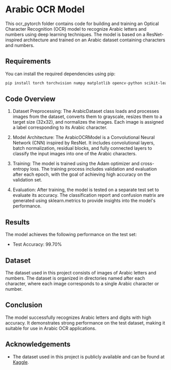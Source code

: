 # Arabic OCR Model

This ocr_pytorch folder contains code for building and training an Optical Character Recognition (OCR) model to recognize Arabic letters and numbers using deep learning techniques. The model is based on a ResNet-inspired architecture and trained on an Arabic dataset containing characters and numbers.

## Requirements
You can install the required dependencies using pip:

```bash
pip install torch torchvision numpy matplotlib opencv-python scikit-learn seaborn
```

## Code Overview
1. Dataset Preprocessing:
The ArabicDataset class loads and processes images from the dataset, converts them to grayscale, resizes them to a target size (32x32), and normalizes the images. Each image is assigned a label corresponding to its Arabic character.

2. Model Architecture:
The ArabicOCRModel is a Convolutional Neural Network (CNN) inspired by ResNet. It includes convolutional layers, batch normalization, residual blocks, and fully connected layers to classify the input images into one of the Arabic characters.

3. Training:
The model is trained using the Adam optimizer and cross-entropy loss. The training process includes validation and evaluation after each epoch, with the goal of achieving high accuracy on the validation set.

4. Evaluation:
After training, the model is tested on a separate test set to evaluate its accuracy. The classification report and confusion matrix are generated using sklearn.metrics to provide insights into the model's performance.
## Results
The model achieves the following performance on the test set:

* Test Accuracy: 99.70%
## Dataset

The dataset used in this project consists of images of Arabic letters and numbers. The dataset is organized in directories named after each character, where each image corresponds to a single Arabic character or number.     

## Conclusion
The model successfully recognizes Arabic letters and digits with high accuracy. It demonstrates strong performance on the test dataset, making it suitable for use in Arabic OCR applications.

## Acknowledgements
* The dataset used in this project is publicly available and can be found at <a href="https://www.kaggle.com/datasets/mahmoudreda55/arabic-letters-numbers-ocr/data" target="_blank">Kaggle</a>.
